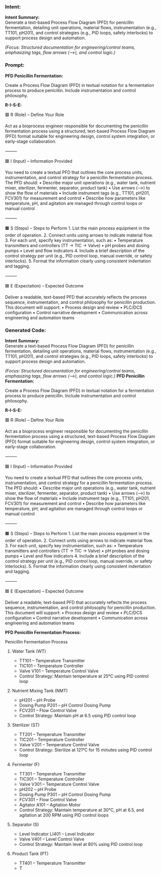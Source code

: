 ### Intent:
**Intent Summary:**  
Generate a text-based Process Flow Diagram (PFD) for penicillin fermentation, detailing unit operations, material flows, instrumentation (e.g., TT101, pH201), and control strategies (e.g., PID loops, safety interlocks) to support process design and automation.  

*(Focus: Structured documentation for engineering/control teams, emphasizing tags, flow arrows (-->), and control logic.)*

### Prompt:
**PFD Penicillin Fermentation:**

Create a Process Flow Diagram (PFD) in textual notation for a fermentation process to produce penicillin. Include instrumentation and control philosophy.

**R-I-S-E:**

🟥 R (Role) – Define Your Role

Act as a bioprocess engineer responsible for documenting the penicillin fermentation process using a structured, text-based Process Flow Diagram (PFD) format suitable for engineering design, control system integration, or early-stage collaboration.

⸻

🟩 I (Input) – Information Provided

You need to create a textual PFD that outlines the core process units, instrumentation, and control strategy for a penicillin fermentation process. The PFD should:
	•	Describe major unit operations (e.g., water tank, nutrient mixer, sterilizer, fermenter, separator, product tank)
	•	Use arrows (-->) to show the flow of materials
	•	Include instrument tags (e.g., TT101, pH201, FCV301) for measurement and control
	•	Describe how parameters like temperature, pH, and agitation are managed through control loops or manual control

⸻

🟧 S (Steps) – Steps to Perform
	1.	List the main process equipment in the order of operation.
	2.	Connect units using arrows to indicate material flow.
	3.	For each unit, specify key instrumentation, such as:
	•	Temperature transmitters and controllers (TT → TIC → Valve)
	•	pH probes and dosing pumps
	•	Level and flow indicators
	4.	Include a brief description of the control strategy per unit (e.g., PID control loop, manual override, or safety interlocks).
	5.	Format the information clearly using consistent indentation and tagging.

⸻

🟦 E (Expectation) – Expected Outcome

Deliver a readable, text-based PFD that accurately reflects the process sequence, instrumentation, and control philosophy for penicillin production. This document will support:
	•	Process design and review
	•	PLC/DCS configuration
	•	Control narrative development
	•	Communication across engineering and automation teams

### Generated Code:
**Intent Summary:**  
Generate a text-based Process Flow Diagram (PFD) for penicillin fermentation, detailing unit operations, material flows, instrumentation (e.g., TT101, pH201), and control strategies (e.g., PID loops, safety interlocks) to support process design and automation.  

*(Focus: Structured documentation for engineering/control teams, emphasizing tags, flow arrows (-->), and control logic.)*
**PFD Penicillin Fermentation:**

Create a Process Flow Diagram (PFD) in textual notation for a fermentation process to produce penicillin. Include instrumentation and control philosophy.

**R-I-S-E:**

🟥 R (Role) – Define Your Role

Act as a bioprocess engineer responsible for documenting the penicillin fermentation process using a structured, text-based Process Flow Diagram (PFD) format suitable for engineering design, control system integration, or early-stage collaboration.

⸻

🟩 I (Input) – Information Provided

You need to create a textual PFD that outlines the core process units, instrumentation, and control strategy for a penicillin fermentation process. The PFD should:
	•	Describe major unit operations (e.g., water tank, nutrient mixer, sterilizer, fermenter, separator, product tank)
	•	Use arrows (-->) to show the flow of materials
	•	Include instrument tags (e.g., TT101, pH201, FCV301) for measurement and control
	•	Describe how parameters like temperature, pH, and agitation are managed through control loops or manual control

⸻

🟧 S (Steps) – Steps to Perform
	1.	List the main process equipment in the order of operation.
	2.	Connect units using arrows to indicate material flow.
	3.	For each unit, specify key instrumentation, such as:
	•	Temperature transmitters and controllers (TT → TIC → Valve)
	•	pH probes and dosing pumps
	•	Level and flow indicators
	4.	Include a brief description of the control strategy per unit (e.g., PID control loop, manual override, or safety interlocks).
	5.	Format the information clearly using consistent indentation and tagging.

⸻

🟦 E (Expectation) – Expected Outcome

Deliver a readable, text-based PFD that accurately reflects the process sequence, instrumentation, and control philosophy for penicillin production. This document will support:
	•	Process design and review
	•	PLC/DCS configuration
	•	Control narrative development
	•	Communication across engineering and automation teams

**PFD Penicillin Fermentation Process:**

Penicillin Fermentation Process

1.	Water Tank (WT)
	* TT101 – Temperature Transmitter
	* TIC101 – Temperature Controller
	* Valve V101 – Temperature Control Valve
	* Control Strategy: Maintain temperature at 25°C using PID control loop

2.	Nutrient Mixing Tank (NMT)
	* pH201 – pH Probe
	* Dosing Pump P201 – pH Control Dosing Pump
	* FCV201 – Flow Control Valve
	* Control Strategy: Maintain pH at 6.5 using PID control loop

3.	Sterilizer (ST)
	* TT201 – Temperature Transmitter
	* TIC201 – Temperature Controller
	* Valve V201 – Temperature Control Valve
	* Control Strategy: Sterilize at 121°C for 15 minutes using PID control loop

4.	Fermenter (F)
	* TT301 – Temperature Transmitter
	* TIC301 – Temperature Controller
	* Valve V301 – Temperature Control Valve
	* pH202 – pH Probe
	* Dosing Pump P301 – pH Control Dosing Pump
	* FCV301 – Flow Control Valve
	* Agitator A101 – Agitation Motor
	* Control Strategy: Maintain temperature at 30°C, pH at 6.5, and agitation at 200 RPM using PID control loops

5.	Separator (S)
	* Level Indicator LI401 – Level Indicator
	* Valve V401 – Level Control Valve
	* Control Strategy: Maintain level at 80% using PID control loop

6.	Product Tank (PT)
	* TT401 – Temperature Transmitter
	* T
